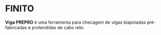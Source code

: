 # FINITO

**Viga PREPRO** é uma ferramenta para checagem de vigas biapoiadas pré-fabricadas e protendidas de cabo reto.